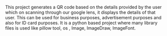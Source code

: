 This project generates a QR code based on the details provided by the user which on scanning through our google lens, it displays the details of that user. This can be used for business purposes, advertisement purposes
and also for ID card purposes.
It is a python based project where many library files is used like pillow tool, os , Image, ImageDraw, ImageFont.
